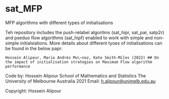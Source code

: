 # sat_MFP
MFP algorithms with different types of initialisations

Teh repository includes the push-relabel algoritms (sat_hipr, sat_par, satp2r) and pseduo flow algorithms (sat_hipf) enabled to work with simple and non-simple initialsiations. More details about different tyoes of initialisations can be found in the below papr:

```
Hossein Alipour, Mario Andrés Mu\~noz, Kate Smith-Miles (2022) ## On the impact of initialisation strategies on Maximum Flow algorithm performance 
```

Code by: Hossein Alipour
         School of Mathematics and Statistics
         The University of Melbourne
         Australia
         2021
         Email: h.alipour@unimelb.edu.au
 
 Copyright: Hossein Alipour
